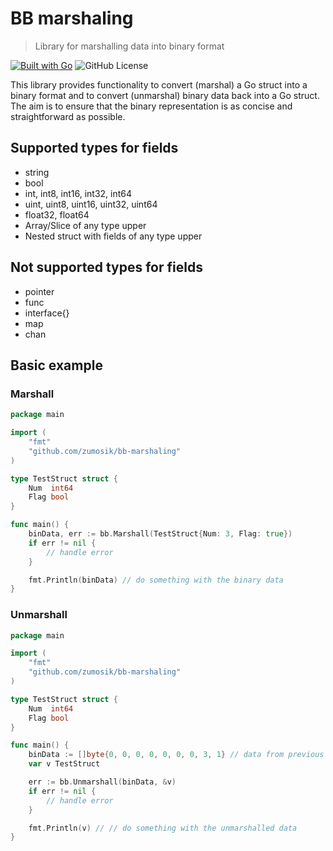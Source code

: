 # BB marshaling
> Library for marshalling data into binary format  

[![Built with Go](https://img.shields.io/badge/Built%20with-Go-00ADD8.svg)](https://golang.org/)
![GitHub License](https://img.shields.io/github/license/zumosik/bb-marshaling)

This library provides functionality to convert (marshal) a Go struct into a binary format and to convert (unmarshal) binary data back into a Go struct. The aim is to ensure that the binary representation is as concise and straightforward as possible.
## Supported types for fields
- string
- bool
- int, int8, int16, int32, int64
- uint, uint8, uint16, uint32, uint64
- float32, float64
- Array/Slice of any type upper
- Nested struct with fields of any type upper
## Not supported types for fields
- pointer
- func
- interface{}
- map
- chan
## Basic example
### Marshall
```go
package main

import (
	"fmt"
	"github.com/zumosik/bb-marshaling"
)

type TestStruct struct {
	Num  int64
	Flag bool
}

func main() {
	binData, err := bb.Marshall(TestStruct{Num: 3, Flag: true})
	if err != nil {
		// handle error
	}

	fmt.Println(binData) // do something with the binary data
}

```
### Unmarshall
```go
package main

import (
	"fmt"
	"github.com/zumosik/bb-marshaling"
)

type TestStruct struct {
	Num  int64
	Flag bool
}

func main() {
	binData := []byte{0, 0, 0, 0, 0, 0, 0, 3, 1} // data from previous example
	var v TestStruct

	err := bb.Unmarshall(binData, &v)
	if err != nil {
		// handle error
	}

	fmt.Println(v) // // do something with the unmarshalled data
}

```